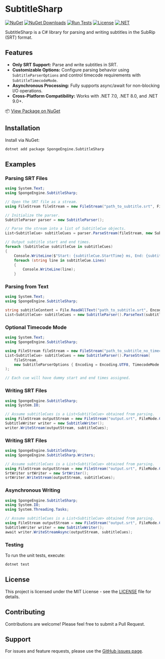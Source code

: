 # SubtitleSharp
[![NuGet](https://img.shields.io/nuget/v/SpongeEngine.SubtitleSharp.svg)](https://www.nuget.org/packages/SpongeEngine.SubtitleSharp)
[![NuGet Downloads](https://img.shields.io/nuget/dt/SpongeEngine.SubtitleSharp.svg)](https://www.nuget.org/packages/SpongeEngine.SubtitleSharp)
[![Run Tests](https://github.com/SpongeEngine/SubtitleSharp/actions/workflows/run-tests.yml/badge.svg)](https://github.com/SpongeEngine/SubtitleSharp/actions/workflows/run-tests.yml)
[![License](https://img.shields.io/github/license/SpongeEngine/SubtitleSharp)](LICENSE)
[![.NET](https://img.shields.io/badge/.NET-7.0%20%7C%208.0%20%7C%209.0%2B-512BD4)](https://dotnet.microsoft.com/download)

SubtitleSharp is a C# library for parsing and writing subtitles in the SubRip (SRT) format.

## Features
- **Only SRT Support:** Parse and write subtitles in SRT.
- **Customizable Options:** Configure parsing behavior using `SubtitleParserOptions` and control timecode requirements with `SubtitleTimecodeMode`.
- **Asynchronous Processing:** Fully supports async/await for non-blocking I/O operations.
- **Cross-Platform Compatibility:** Works with .NET 7.0, .NET 8.0, and .NET 9.0+.

📦 [View Package on NuGet](https://www.nuget.org/packages/SpongeEngine.SubtitleSharp)

## Installation
Install via NuGet:
```bash
dotnet add package SpongeEngine.SubtitleSharp
```
## Examples
### Parsing SRT Files
```csharp
using System.Text;
using SpongeEngine.SubtitleSharp;

// Open the SRT file as a stream.
using FileStream fileStream = new FileStream("path_to_subtitle.srt", FileMode.Open, FileAccess.Read);

// Initialize the parser.
SubtitleParser parser = new SubtitleParser();

// Parse the stream into a list of SubtitleCue objects.
List<SubtitleCue> subtitleCues = parser.ParseStream(fileStream, new SubtitleParserOptions { Encoding = Encoding.UTF8 });

// Output subtitle start and end times.
foreach (SubtitleCue subtitleCue in subtitleCues)
{
    Console.WriteLine($"Start: {subtitleCue.StartTime} ms, End: {subtitleCue.EndTime} ms");
    foreach (string line in subtitleCue.Lines)
    {
        Console.WriteLine(line);
    }

```

### Parsing from Text
```csharp
using System.Text;
using SpongeEngine.SubtitleSharp;

string subtitleContent = File.ReadAllText("path_to_subtitle.srt", Encoding.UTF8);
List<SubtitleCue> subtitleCues = new SubtitleParser().ParseText(subtitleContent, new SubtitleParserOptions { Encoding = Encoding.UTF8 });
```

### Optional Timecode Mode
```csharp
using System.Text;
using SpongeEngine.SubtitleSharp;

using FileStream fileStream = new FileStream("path_to_subtitle_no_timecodes.srt", FileMode.Open, FileAccess.Read);
List<SubtitleCue> subtitleCues = new SubtitleParser().ParseStream(
    fileStream, 
    new SubtitleParserOptions { Encoding = Encoding.UTF8, TimecodeMode = SubtitleTimecodeMode.Optional }
);

// Each cue will have dummy start and end times assigned.
```

### Writing SRT Files
```csharp
using SpongeEngine.SubtitleSharp;
using System.IO;

// Assume subtitleCues is a List<SubtitleCue> obtained from parsing.
using FileStream outputStream = new FileStream("output.srt", FileMode.Create, FileAccess.Write);
SubtitleWriter writer = new SubtitleWriter();
writer.WriteStream(outputStream, subtitleCues);
```
### Writing SRT Files
```csharp
using SpongeEngine.SubtitleSharp;
using SpongeEngine.SubtitleSharp.Writers;

// Assume subtitleCues is a List<SubtitleCue> obtained from parsing.
using FileStream outputStream = new FileStream("output.srt", FileMode.Create, FileAccess.Write);
SrtWriter srtWriter = new SrtWriter();
srtWriter.WriteStream(outputStream, subtitleCues);
```

### Asynchronous Writing
```csharp
using SpongeEngine.SubtitleSharp;
using System.IO;
using System.Threading.Tasks;

// Assume subtitleCues is a List<SubtitleCue> obtained from parsing.
using FileStream outputStream = new FileStream("output.srt", FileMode.Create, FileAccess.Write);
SubtitleWriter writer = new SubtitleWriter();
await writer.WriteStreamAsync(outputStream, subtitleCues);
```

### Testing
To run the unit tests, execute:
```bash
dotnet test
```

## License
This project is licensed under the MIT License - see the [LICENSE](LICENSE) file for details.

## Contributing
Contributions are welcome! Please feel free to submit a Pull Request.

## Support
For issues and feature requests, please use the [GitHub issues page](https://github.com/SpongeEngine/SubtitleSharp/issues).
